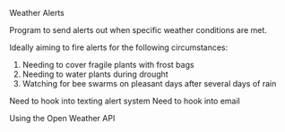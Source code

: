 Weather Alerts

Program to send alerts out when specific weather conditions are met. 

Ideally aiming to fire alerts for the following circumstances:
1. Needing to cover fragile plants with frost bags
2. Needing to water plants during drought
3. Watching for bee swarms on pleasant days after several days of rain

Need to hook into texting alert system
Need to hook into email

Using the Open Weather API